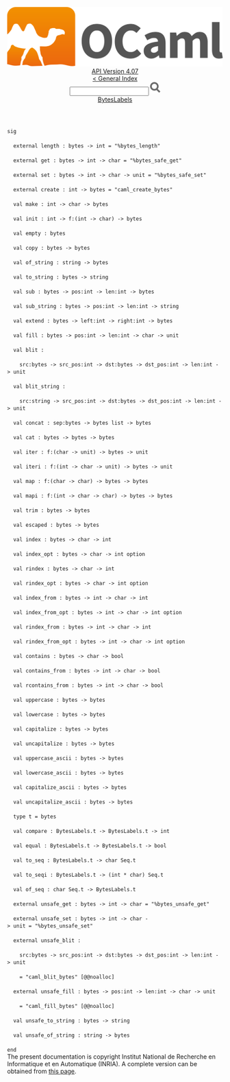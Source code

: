 <!-- ((! set title API !)) ((! set documentation !)) ((! set api !)) ((! set nobreadcrumb !)) -->
<div class="api"><header><nav class="toc brand"><a class="brand" href="https://ocaml.org/"><img src="colour-logo-gray.svg" class="svg" alt="OCaml"></a></nav><nav class="toc"><div class="toc_version"><a href="/docs" id="version-select">API Version 4.07</a></div><a href="index.html">&lt; General Index</a><div class="api_search"><input type="text" name="apisearch" id="api_search" oninput="mySearch(false);" onkeypress="this.oninput();" onclick="this.oninput();" onpaste="this.oninput();">
<img src="search_icon.svg" alt="Search" class="svg" onclick="mySearch(false)"></div>
<div id="search_results"></div><div class="toc_title"><a href="BytesLabels.html">BytesLabels</a></div><ul></ul></nav></header>
<code class="code"><span class="keyword">sig</span><br>
&nbsp;&nbsp;<span class="keyword">external</span>&nbsp;length&nbsp;:&nbsp;bytes&nbsp;<span class="keywordsign">-&gt;</span>&nbsp;int&nbsp;=&nbsp;<span class="string">"%bytes_length"</span><br>
&nbsp;&nbsp;<span class="keyword">external</span>&nbsp;get&nbsp;:&nbsp;bytes&nbsp;<span class="keywordsign">-&gt;</span>&nbsp;int&nbsp;<span class="keywordsign">-&gt;</span>&nbsp;char&nbsp;=&nbsp;<span class="string">"%bytes_safe_get"</span><br>
&nbsp;&nbsp;<span class="keyword">external</span>&nbsp;set&nbsp;:&nbsp;bytes&nbsp;<span class="keywordsign">-&gt;</span>&nbsp;int&nbsp;<span class="keywordsign">-&gt;</span>&nbsp;char&nbsp;<span class="keywordsign">-&gt;</span>&nbsp;unit&nbsp;=&nbsp;<span class="string">"%bytes_safe_set"</span><br>
&nbsp;&nbsp;<span class="keyword">external</span>&nbsp;create&nbsp;:&nbsp;int&nbsp;<span class="keywordsign">-&gt;</span>&nbsp;bytes&nbsp;=&nbsp;<span class="string">"caml_create_bytes"</span><br>
&nbsp;&nbsp;<span class="keyword">val</span>&nbsp;make&nbsp;:&nbsp;int&nbsp;<span class="keywordsign">-&gt;</span>&nbsp;char&nbsp;<span class="keywordsign">-&gt;</span>&nbsp;bytes<br>
&nbsp;&nbsp;<span class="keyword">val</span>&nbsp;init&nbsp;:&nbsp;int&nbsp;<span class="keywordsign">-&gt;</span>&nbsp;f:(int&nbsp;<span class="keywordsign">-&gt;</span>&nbsp;char)&nbsp;<span class="keywordsign">-&gt;</span>&nbsp;bytes<br>
&nbsp;&nbsp;<span class="keyword">val</span>&nbsp;empty&nbsp;:&nbsp;bytes<br>
&nbsp;&nbsp;<span class="keyword">val</span>&nbsp;copy&nbsp;:&nbsp;bytes&nbsp;<span class="keywordsign">-&gt;</span>&nbsp;bytes<br>
&nbsp;&nbsp;<span class="keyword">val</span>&nbsp;of_string&nbsp;:&nbsp;string&nbsp;<span class="keywordsign">-&gt;</span>&nbsp;bytes<br>
&nbsp;&nbsp;<span class="keyword">val</span>&nbsp;to_string&nbsp;:&nbsp;bytes&nbsp;<span class="keywordsign">-&gt;</span>&nbsp;string<br>
&nbsp;&nbsp;<span class="keyword">val</span>&nbsp;sub&nbsp;:&nbsp;bytes&nbsp;<span class="keywordsign">-&gt;</span>&nbsp;pos:int&nbsp;<span class="keywordsign">-&gt;</span>&nbsp;len:int&nbsp;<span class="keywordsign">-&gt;</span>&nbsp;bytes<br>
&nbsp;&nbsp;<span class="keyword">val</span>&nbsp;sub_string&nbsp;:&nbsp;bytes&nbsp;<span class="keywordsign">-&gt;</span>&nbsp;pos:int&nbsp;<span class="keywordsign">-&gt;</span>&nbsp;len:int&nbsp;<span class="keywordsign">-&gt;</span>&nbsp;string<br>
&nbsp;&nbsp;<span class="keyword">val</span>&nbsp;extend&nbsp;:&nbsp;bytes&nbsp;<span class="keywordsign">-&gt;</span>&nbsp;left:int&nbsp;<span class="keywordsign">-&gt;</span>&nbsp;right:int&nbsp;<span class="keywordsign">-&gt;</span>&nbsp;bytes<br>
&nbsp;&nbsp;<span class="keyword">val</span>&nbsp;fill&nbsp;:&nbsp;bytes&nbsp;<span class="keywordsign">-&gt;</span>&nbsp;pos:int&nbsp;<span class="keywordsign">-&gt;</span>&nbsp;len:int&nbsp;<span class="keywordsign">-&gt;</span>&nbsp;char&nbsp;<span class="keywordsign">-&gt;</span>&nbsp;unit<br>
&nbsp;&nbsp;<span class="keyword">val</span>&nbsp;blit&nbsp;:<br>
&nbsp;&nbsp;&nbsp;&nbsp;src:bytes&nbsp;<span class="keywordsign">-&gt;</span>&nbsp;src_pos:int&nbsp;<span class="keywordsign">-&gt;</span>&nbsp;dst:bytes&nbsp;<span class="keywordsign">-&gt;</span>&nbsp;dst_pos:int&nbsp;<span class="keywordsign">-&gt;</span>&nbsp;len:int&nbsp;<span class="keywordsign">-&gt;</span>&nbsp;unit<br>
&nbsp;&nbsp;<span class="keyword">val</span>&nbsp;blit_string&nbsp;:<br>
&nbsp;&nbsp;&nbsp;&nbsp;src:string&nbsp;<span class="keywordsign">-&gt;</span>&nbsp;src_pos:int&nbsp;<span class="keywordsign">-&gt;</span>&nbsp;dst:bytes&nbsp;<span class="keywordsign">-&gt;</span>&nbsp;dst_pos:int&nbsp;<span class="keywordsign">-&gt;</span>&nbsp;len:int&nbsp;<span class="keywordsign">-&gt;</span>&nbsp;unit<br>
&nbsp;&nbsp;<span class="keyword">val</span>&nbsp;concat&nbsp;:&nbsp;sep:bytes&nbsp;<span class="keywordsign">-&gt;</span>&nbsp;bytes&nbsp;list&nbsp;<span class="keywordsign">-&gt;</span>&nbsp;bytes<br>
&nbsp;&nbsp;<span class="keyword">val</span>&nbsp;cat&nbsp;:&nbsp;bytes&nbsp;<span class="keywordsign">-&gt;</span>&nbsp;bytes&nbsp;<span class="keywordsign">-&gt;</span>&nbsp;bytes<br>
&nbsp;&nbsp;<span class="keyword">val</span>&nbsp;iter&nbsp;:&nbsp;f:(char&nbsp;<span class="keywordsign">-&gt;</span>&nbsp;unit)&nbsp;<span class="keywordsign">-&gt;</span>&nbsp;bytes&nbsp;<span class="keywordsign">-&gt;</span>&nbsp;unit<br>
&nbsp;&nbsp;<span class="keyword">val</span>&nbsp;iteri&nbsp;:&nbsp;f:(int&nbsp;<span class="keywordsign">-&gt;</span>&nbsp;char&nbsp;<span class="keywordsign">-&gt;</span>&nbsp;unit)&nbsp;<span class="keywordsign">-&gt;</span>&nbsp;bytes&nbsp;<span class="keywordsign">-&gt;</span>&nbsp;unit<br>
&nbsp;&nbsp;<span class="keyword">val</span>&nbsp;map&nbsp;:&nbsp;f:(char&nbsp;<span class="keywordsign">-&gt;</span>&nbsp;char)&nbsp;<span class="keywordsign">-&gt;</span>&nbsp;bytes&nbsp;<span class="keywordsign">-&gt;</span>&nbsp;bytes<br>
&nbsp;&nbsp;<span class="keyword">val</span>&nbsp;mapi&nbsp;:&nbsp;f:(int&nbsp;<span class="keywordsign">-&gt;</span>&nbsp;char&nbsp;<span class="keywordsign">-&gt;</span>&nbsp;char)&nbsp;<span class="keywordsign">-&gt;</span>&nbsp;bytes&nbsp;<span class="keywordsign">-&gt;</span>&nbsp;bytes<br>
&nbsp;&nbsp;<span class="keyword">val</span>&nbsp;trim&nbsp;:&nbsp;bytes&nbsp;<span class="keywordsign">-&gt;</span>&nbsp;bytes<br>
&nbsp;&nbsp;<span class="keyword">val</span>&nbsp;escaped&nbsp;:&nbsp;bytes&nbsp;<span class="keywordsign">-&gt;</span>&nbsp;bytes<br>
&nbsp;&nbsp;<span class="keyword">val</span>&nbsp;index&nbsp;:&nbsp;bytes&nbsp;<span class="keywordsign">-&gt;</span>&nbsp;char&nbsp;<span class="keywordsign">-&gt;</span>&nbsp;int<br>
&nbsp;&nbsp;<span class="keyword">val</span>&nbsp;index_opt&nbsp;:&nbsp;bytes&nbsp;<span class="keywordsign">-&gt;</span>&nbsp;char&nbsp;<span class="keywordsign">-&gt;</span>&nbsp;int&nbsp;option<br>
&nbsp;&nbsp;<span class="keyword">val</span>&nbsp;rindex&nbsp;:&nbsp;bytes&nbsp;<span class="keywordsign">-&gt;</span>&nbsp;char&nbsp;<span class="keywordsign">-&gt;</span>&nbsp;int<br>
&nbsp;&nbsp;<span class="keyword">val</span>&nbsp;rindex_opt&nbsp;:&nbsp;bytes&nbsp;<span class="keywordsign">-&gt;</span>&nbsp;char&nbsp;<span class="keywordsign">-&gt;</span>&nbsp;int&nbsp;option<br>
&nbsp;&nbsp;<span class="keyword">val</span>&nbsp;index_from&nbsp;:&nbsp;bytes&nbsp;<span class="keywordsign">-&gt;</span>&nbsp;int&nbsp;<span class="keywordsign">-&gt;</span>&nbsp;char&nbsp;<span class="keywordsign">-&gt;</span>&nbsp;int<br>
&nbsp;&nbsp;<span class="keyword">val</span>&nbsp;index_from_opt&nbsp;:&nbsp;bytes&nbsp;<span class="keywordsign">-&gt;</span>&nbsp;int&nbsp;<span class="keywordsign">-&gt;</span>&nbsp;char&nbsp;<span class="keywordsign">-&gt;</span>&nbsp;int&nbsp;option<br>
&nbsp;&nbsp;<span class="keyword">val</span>&nbsp;rindex_from&nbsp;:&nbsp;bytes&nbsp;<span class="keywordsign">-&gt;</span>&nbsp;int&nbsp;<span class="keywordsign">-&gt;</span>&nbsp;char&nbsp;<span class="keywordsign">-&gt;</span>&nbsp;int<br>
&nbsp;&nbsp;<span class="keyword">val</span>&nbsp;rindex_from_opt&nbsp;:&nbsp;bytes&nbsp;<span class="keywordsign">-&gt;</span>&nbsp;int&nbsp;<span class="keywordsign">-&gt;</span>&nbsp;char&nbsp;<span class="keywordsign">-&gt;</span>&nbsp;int&nbsp;option<br>
&nbsp;&nbsp;<span class="keyword">val</span>&nbsp;contains&nbsp;:&nbsp;bytes&nbsp;<span class="keywordsign">-&gt;</span>&nbsp;char&nbsp;<span class="keywordsign">-&gt;</span>&nbsp;bool<br>
&nbsp;&nbsp;<span class="keyword">val</span>&nbsp;contains_from&nbsp;:&nbsp;bytes&nbsp;<span class="keywordsign">-&gt;</span>&nbsp;int&nbsp;<span class="keywordsign">-&gt;</span>&nbsp;char&nbsp;<span class="keywordsign">-&gt;</span>&nbsp;bool<br>
&nbsp;&nbsp;<span class="keyword">val</span>&nbsp;rcontains_from&nbsp;:&nbsp;bytes&nbsp;<span class="keywordsign">-&gt;</span>&nbsp;int&nbsp;<span class="keywordsign">-&gt;</span>&nbsp;char&nbsp;<span class="keywordsign">-&gt;</span>&nbsp;bool<br>
&nbsp;&nbsp;<span class="keyword">val</span>&nbsp;uppercase&nbsp;:&nbsp;bytes&nbsp;<span class="keywordsign">-&gt;</span>&nbsp;bytes<br>
&nbsp;&nbsp;<span class="keyword">val</span>&nbsp;lowercase&nbsp;:&nbsp;bytes&nbsp;<span class="keywordsign">-&gt;</span>&nbsp;bytes<br>
&nbsp;&nbsp;<span class="keyword">val</span>&nbsp;capitalize&nbsp;:&nbsp;bytes&nbsp;<span class="keywordsign">-&gt;</span>&nbsp;bytes<br>
&nbsp;&nbsp;<span class="keyword">val</span>&nbsp;uncapitalize&nbsp;:&nbsp;bytes&nbsp;<span class="keywordsign">-&gt;</span>&nbsp;bytes<br>
&nbsp;&nbsp;<span class="keyword">val</span>&nbsp;uppercase_ascii&nbsp;:&nbsp;bytes&nbsp;<span class="keywordsign">-&gt;</span>&nbsp;bytes<br>
&nbsp;&nbsp;<span class="keyword">val</span>&nbsp;lowercase_ascii&nbsp;:&nbsp;bytes&nbsp;<span class="keywordsign">-&gt;</span>&nbsp;bytes<br>
&nbsp;&nbsp;<span class="keyword">val</span>&nbsp;capitalize_ascii&nbsp;:&nbsp;bytes&nbsp;<span class="keywordsign">-&gt;</span>&nbsp;bytes<br>
&nbsp;&nbsp;<span class="keyword">val</span>&nbsp;uncapitalize_ascii&nbsp;:&nbsp;bytes&nbsp;<span class="keywordsign">-&gt;</span>&nbsp;bytes<br>
&nbsp;&nbsp;<span class="keyword">type</span>&nbsp;t&nbsp;=&nbsp;bytes<br>
&nbsp;&nbsp;<span class="keyword">val</span>&nbsp;compare&nbsp;:&nbsp;<span class="constructor">BytesLabels</span>.t&nbsp;<span class="keywordsign">-&gt;</span>&nbsp;<span class="constructor">BytesLabels</span>.t&nbsp;<span class="keywordsign">-&gt;</span>&nbsp;int<br>
&nbsp;&nbsp;<span class="keyword">val</span>&nbsp;equal&nbsp;:&nbsp;<span class="constructor">BytesLabels</span>.t&nbsp;<span class="keywordsign">-&gt;</span>&nbsp;<span class="constructor">BytesLabels</span>.t&nbsp;<span class="keywordsign">-&gt;</span>&nbsp;bool<br>
&nbsp;&nbsp;<span class="keyword">val</span>&nbsp;to_seq&nbsp;:&nbsp;<span class="constructor">BytesLabels</span>.t&nbsp;<span class="keywordsign">-&gt;</span>&nbsp;char&nbsp;<span class="constructor">Seq</span>.t<br>
&nbsp;&nbsp;<span class="keyword">val</span>&nbsp;to_seqi&nbsp;:&nbsp;<span class="constructor">BytesLabels</span>.t&nbsp;<span class="keywordsign">-&gt;</span>&nbsp;(int&nbsp;*&nbsp;char)&nbsp;<span class="constructor">Seq</span>.t<br>
&nbsp;&nbsp;<span class="keyword">val</span>&nbsp;of_seq&nbsp;:&nbsp;char&nbsp;<span class="constructor">Seq</span>.t&nbsp;<span class="keywordsign">-&gt;</span>&nbsp;<span class="constructor">BytesLabels</span>.t<br>
&nbsp;&nbsp;<span class="keyword">external</span>&nbsp;unsafe_get&nbsp;:&nbsp;bytes&nbsp;<span class="keywordsign">-&gt;</span>&nbsp;int&nbsp;<span class="keywordsign">-&gt;</span>&nbsp;char&nbsp;=&nbsp;<span class="string">"%bytes_unsafe_get"</span><br>
&nbsp;&nbsp;<span class="keyword">external</span>&nbsp;unsafe_set&nbsp;:&nbsp;bytes&nbsp;<span class="keywordsign">-&gt;</span>&nbsp;int&nbsp;<span class="keywordsign">-&gt;</span>&nbsp;char&nbsp;<span class="keywordsign">-&gt;</span>&nbsp;unit&nbsp;=&nbsp;<span class="string">"%bytes_unsafe_set"</span><br>
&nbsp;&nbsp;<span class="keyword">external</span>&nbsp;unsafe_blit&nbsp;:<br>
&nbsp;&nbsp;&nbsp;&nbsp;src:bytes&nbsp;<span class="keywordsign">-&gt;</span>&nbsp;src_pos:int&nbsp;<span class="keywordsign">-&gt;</span>&nbsp;dst:bytes&nbsp;<span class="keywordsign">-&gt;</span>&nbsp;dst_pos:int&nbsp;<span class="keywordsign">-&gt;</span>&nbsp;len:int&nbsp;<span class="keywordsign">-&gt;</span>&nbsp;unit<br>
&nbsp;&nbsp;&nbsp;&nbsp;=&nbsp;<span class="string">"caml_blit_bytes"</span>&nbsp;[@@noalloc]<br>
&nbsp;&nbsp;<span class="keyword">external</span>&nbsp;unsafe_fill&nbsp;:&nbsp;bytes&nbsp;<span class="keywordsign">-&gt;</span>&nbsp;pos:int&nbsp;<span class="keywordsign">-&gt;</span>&nbsp;len:int&nbsp;<span class="keywordsign">-&gt;</span>&nbsp;char&nbsp;<span class="keywordsign">-&gt;</span>&nbsp;unit<br>
&nbsp;&nbsp;&nbsp;&nbsp;=&nbsp;<span class="string">"caml_fill_bytes"</span>&nbsp;[@@noalloc]<br>
&nbsp;&nbsp;<span class="keyword">val</span>&nbsp;unsafe_to_string&nbsp;:&nbsp;bytes&nbsp;<span class="keywordsign">-&gt;</span>&nbsp;string<br>
&nbsp;&nbsp;<span class="keyword">val</span>&nbsp;unsafe_of_string&nbsp;:&nbsp;string&nbsp;<span class="keywordsign">-&gt;</span>&nbsp;bytes<br>
<span class="keyword">end</span></code>
<div class="copyright">The present documentation is copyright Institut National de Recherche en Informatique et en Automatique (INRIA). A complete version can be obtained from <a href="http://caml.inria.fr/pub/docs/manual-ocaml/">this page</a>.</div></div>